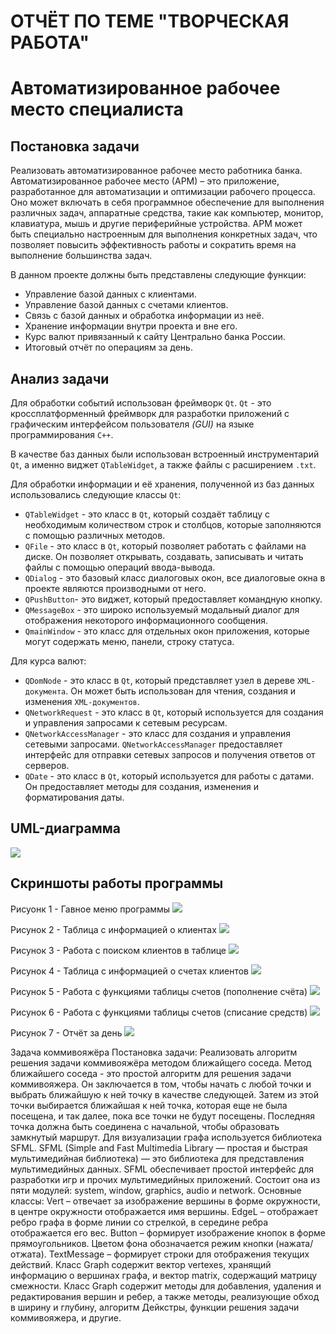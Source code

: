 # ОТЧЁТ ПО ТЕМЕ "ТВОРЧЕСКАЯ РАБОТА"
# Автоматизированное рабочее место специалиста
## Постановка задачи
Реализовать автоматизированное рабочее место работника банка. 
Автоматизированное рабочее место (АРМ) – это приложение, разработанное для автоматизации и оптимизации рабочего процесса. Оно может включать в себя программное обеспечение для выполнения различных задач, аппаратные средства, такие как компьютер, монитор, клавиатура, мышь и другие периферийные устройства. АРМ может быть специально настроенным для выполнения конкретных задач, что позволяет повысить эффективность работы и сократить время на выполнение большинства задач.

В данном проекте должны быть представлены следующие функции:
-	Управление базой данных с клиентами.
-	Управление базой данных с счетами клиентов.
-	Связь с базой данных и обработка информации из неё.
-	Хранение информации внутри проекта и вне его.
-	Курс валют привязанный к сайту Центрально банка России.
-	Итоговый отчёт по операциям за день.

## Анализ задачи
Для обработки событий использован фреймворк ```Qt```. ```Qt``` - это кроссплатформенный фреймворк для разработки приложений с графическим интерфейсом пользователя *(GUI)* на языке программирования ```C++```.

В качестве баз данных были использован встроенный инструментарий ```Qt```, а именно виджет ```QTableWidget```, а также файлы с расширением ```.txt```.

Для обработки информации и её хранения, полученной из баз данных использовались следующие классы ```Qt```:
-	```QTableWidget``` - это класс в ```Qt```, который создаёт таблицу с необходимым количеством строк и столбцов, которые заполняются с помощью различных методов.
-	```QFile``` - это класс в ```Qt```, который позволяет работать с файлами на диске. Он позволяет открывать, создавать, записывать и читать файлы с помощью операций ввода-вывода.
-	```QDialog``` - это базовый класс диалоговых окон, все диалоговые окна в проекте являются производными от него.
-	```QPushButton```- это виджет, который предоставляет командную кнопку.
-	```QMessageBox``` - это широко используемый модальный диалог для отображения некоторого информационного сообщения.
-	```QmainWindow``` - это класс для отдельных окон приложения, которые могут содержать меню, панели, строку статуса.

Для курса валют:
-	```QDomNode``` - это класс в ```Qt```, который представляет узел в дереве ```XML-документа```. Он может быть использован для чтения, создания и изменения ```XML-документов```.
-	```QNetworkRequest``` - это класс в ```Qt```, который используется для создания и управления запросами к сетевым ресурсам.
-	```QNetworkAccessManager``` - это класс для создания и управления сетевыми запросами. ```QNetworkAccessManager``` предоставляет интерфейс для отправки сетевых запросов и получения ответов от серверов.
- ```QDate``` - это класс в ```Qt```, который используется для работы с датами. Он предоставляет методы для создания, изменения и форматирования даты.

## UML-диаграмма
<img src="./pictures/UML-AWS.png">

## Скриншоты работы программы
Рисуонк 1 - Гавное меню программы
<img src="./pictures/mainmenu.PNG">

Рисунок 2 - Таблица с информацией о клиентах
<img src="./pictures/Client.PNG">

Рисунок 3 - Работа с поиском клиентов в таблице
<img src="./pictures/FindClient.PNG">

Рисунок 4 - Таблица с информацией о счетах клиентов
<img src="./pictures/Bills.PNG">

Рисунок 5 - Работа с функциями таблицы счетов (пополнение счёта)
<img src="./pictures/PlusMoney.PNG">

Рисунок 6 - Работа с функциями таблицы счетов (списание средств)
<img src="./pictures/GiveMoney.PNG">

Рисунок 7 - Отчёт за день
<img src="./pictures/report.PNG">

Задача коммивояжёра
Постановка задачи:
Реализовать алгоритм решения задачи коммивояжёра методом ближайщего соседа. Метод ближайшего соседа - это простой алгоритм для решения задачи коммивояжера. Он заключается в том, чтобы начать с любой точки и выбрать ближайшую к ней точку в качестве следующей. Затем из этой точки выбирается ближайшая к ней точка, которая еще не была посещена, и так далее, пока все точки не будут посещены. Последняя точка должна быть соединена с начальной, чтобы образовать замкнутый маршрут.
Для визуализации графа используется библиотека SFML.
SFML (Simple and Fast Multimedia Library — простая и быстрая мультимедийная библиотека) — это библиотека для представления мультимедийных данных. SFML обеспечивает простой интерфейс для разработки игр и прочих мультимедийных приложений. Состоит она из пяти модулей: system, window, graphics, audio и network.
Основные классы:
Vert – отвечает за изображение вершины в форме окружности, в центре окружности отображается имя вершины.
EdgeL – отображает ребро графа в форме линии со стрелкой, в середине ребра отображается его вес.
Button – формирует изображение кнопок в форме прямоугольников. Цветом фона обозначается режим кнопки (нажата/отжата).
TextMessage – формирует строки для отображения текущих действий.
Класс Graph содержит вектор vertexes, хранящий информацию о вершинах графа, и вектор matrix, содержащий матрицу смежности. Класс Graph содержит методы для добавления, удаления и редактирования вершин и ребер, а также методы, реализующие обход в ширину и глубину, алгоритм Дейкстры, функции решения задачи коммивояжера, и другие.



